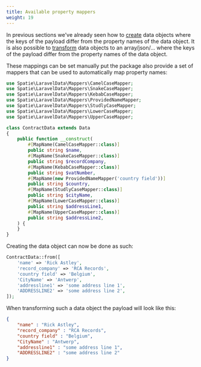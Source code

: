 ```yaml
---
title: Available property mappers
weight: 19
---
```


In previous sections we've already seen how  to [create](/docs/laravel-data/v4/as-a-data-transfer-object/mapping-property-names) data objects where the keys of the
payload differ from the property names of the data object. It is also possible to [transform](/docs/laravel-data/v4/as-a-resource/mapping-property-names) data objects to an array/json/... where the keys of the payload differ 
from the property names of the data object.

These mappings can be set manually put the package also provide a set of mappers that can be used to automatically map
property names:

```php
use Spatie\LaravelData\Mappers\CamelCaseMapper;
use Spatie\LaravelData\Mappers\SnakeCaseMapper;
use Spatie\LaravelData\Mappers\KebabCaseMapper;
use Spatie\LaravelData\Mappers\ProvidedNameMapper;
use Spatie\LaravelData\Mappers\StudlyCaseMapper;
use Spatie\LaravelData\Mappers\LowerCaseMapper;
use Spatie\LaravelData\Mappers\UpperCaseMapper;

class ContractData extends Data
{
    public function __construct(
        #[MapName(CamelCaseMapper::class)]
        public string $name,
        #[MapName(SnakeCaseMapper::class)]
        public string $recordCompany,
        #[MapName(KebabCaseMapper::class)]
        public string $vatNumber,
        #[MapName(new ProvidedNameMapper('country field'))]
        public string $country,
        #[MapName(StudlyCaseMapper::class)]
        public string $cityName,
        #[MapName(LowerCaseMapper::class)]
        public string $addressLine1,
        #[MapName(UpperCaseMapper::class)]
        public string $addressLine2,
    ) {
    }
}
```

Creating the data object can now be done as such:

```php
ContractData::from([
    'name' => 'Rick Astley',
    'record_company' => 'RCA Records',
    'country field' => 'Belgium',
    'CityName' => 'Antwerp',
    'addressline1' => 'some address line 1',
    'ADDRESSLINE2' => 'some address line 2',
]);
```

When transforming such a data object the payload will look like this:

```json
{
    "name" : "Rick Astley",
    "record_company" : "RCA Records",
    "country field" : "Belgium",
    "CityName" : "Antwerp",
    "addressline1" : "some address line 1",
    "ADDRESSLINE2" : "some address line 2"
}
```
